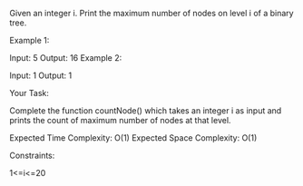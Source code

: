 Given an integer i. Print the maximum number of nodes on level i of a binary tree.

Example 1:

Input: 5
Output: 16
Example 2:

Input: 1
Output: 1


Your Task:

Complete the function countNode() which takes an integer i as input and prints the count of maximum number of nodes at that level.


Expected Time Complexity: O(1)
Expected Space Complexity: O(1)

Constraints:

1<=i<=20